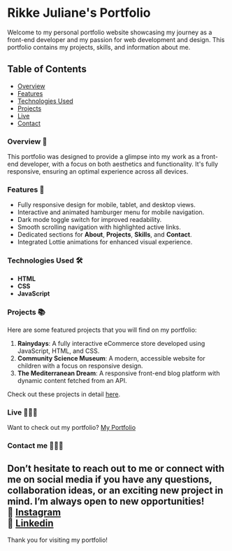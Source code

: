 # Rikke Juliane's Portfolio  
Welcome to my personal portfolio website showcasing my journey as a front-end developer and my passion for web development and design. This portfolio contains my projects, skills, and information about me.

## Table of Contents  
- [Overview](#overview-)
- [Features](#features-)
- [Technologies Used](#technologies-used-)
- [Projects](#projects-)
- [Live](#live-)
- [Contact](#contact-)

### Overview 🔭  
This portfolio was designed to provide a glimpse into my work as a front-end developer, with a focus on both aesthetics and functionality. It's fully responsive, ensuring an optimal experience across all devices.

### Features 🔮  
- Fully responsive design for mobile, tablet, and desktop views.
- Interactive and animated hamburger menu for mobile navigation.
- Dark mode toggle switch for improved readability.
- Smooth scrolling navigation with highlighted active links.
- Dedicated sections for **About**, **Projects**, **Skills**, and **Contact**.
- Integrated Lottie animations for enhanced visual experience.
  
### Technologies Used 🛠️   
- **HTML**
- **CSS**
- **JavaScript**

  
### Projects 📚
Here are some featured projects that you will find on my portfolio:
1. **Rainydays**: A fully interactive eCommerce store developed using JavaScript, HTML, and CSS.
2. **Community Science Museum**: A modern, accessible website for children with a focus on responsive design.
3. **The Mediterranean Dream**: A responsive front-end blog platform with dynamic content fetched from an API.

Check out these projects in detail [here](https://rikkejuliane.netlify.app/portfolio.html#projects).

### Live 👩🏽‍💻  
Want to check out my portfolio? 
[My Portfolio](https://rikkejuliane.netlify.app/)


### Contact me 🙋🏽‍♀️  
Don’t hesitate to reach out to me or connect with me on social media if you have any questions, collaboration ideas, or an exciting new project in mind. I’m always open to new opportunities!   
🩷 [Instagram](https://www.instagram.com/rikkejuliane/)  
💙 [Linkedin](https://www.linkedin.com/in/rikkejuliane/)  
---

Thank you for visiting my portfolio!
